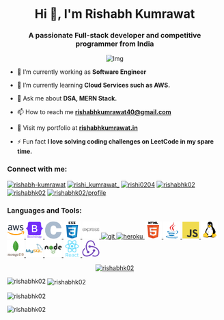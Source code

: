 <h1 align="center">Hi 👋, I'm Rishabh Kumrawat</h1>
<h3 align="center">A passionate Full-stack developer and competitive programmer from India</h3>

<p align="center">
  <img src="https://cdn.dribbble.com/users/1162077/screenshots/3848914/programmer.gif" alt="Img" height="300px" width="400px"/>
</p>

- 🔭 I’m currently working as **Software Engineer**

- 🌱 I’m currently learning **Cloud Services such as AWS.**

- 💬 Ask me about **DSA, MERN Stack.**

- 📫 How to reach me **rishabhkumrawat40@gmail.com**
  
- 💼 Visit my portfolio at <a href="https://rishabhkumrawat.in/" target="blank">**rishabhkumrawat.in**</a>

- ⚡ Fun fact **I love solving coding challenges on LeetCode in my spare time.**

<h3 align="left">Connect with me:</h3>
<p align="left">
<a href="https://linkedin.com/in/rishabh-kumrawat" target="blank"><img align="center" src="https://raw.githubusercontent.com/rahuldkjain/github-profile-readme-generator/master/src/images/icons/Social/linked-in-alt.svg" alt="rishabh-kumrawat" height="30" width="40" /></a>
<a href="https://instagram.com/rishi_kumrawat_" target="blank"><img align="center" src="https://raw.githubusercontent.com/rahuldkjain/github-profile-readme-generator/master/src/images/icons/Social/instagram.svg" alt="rishi_kumrawat_" height="30" width="40" /></a>
<a href="https://www.codechef.com/users/rishi0204" target="blank"><img align="center" src="https://cdn.jsdelivr.net/npm/simple-icons@3.1.0/icons/codechef.svg" alt="rishi0204" height="30" width="40" /></a>
<a href="https://www.hackerrank.com/rishabhk02" target="blank"><img align="center" src="https://raw.githubusercontent.com/rahuldkjain/github-profile-readme-generator/master/src/images/icons/Social/hackerrank.svg" alt="rishabhk02" height="30" width="40" /></a>
<a href="https://www.leetcode.com/rishabhk02" target="blank"><img align="center" src="https://raw.githubusercontent.com/rahuldkjain/github-profile-readme-generator/master/src/images/icons/Social/leet-code.svg" alt="rishabhk02" height="30" width="40" /></a>
<a href="https://auth.geeksforgeeks.org/user/rishabhk02/profile" target="blank"><img align="center" src="https://raw.githubusercontent.com/rahuldkjain/github-profile-readme-generator/master/src/images/icons/Social/geeks-for-geeks.svg" alt="rishabhk02/profile" height="30" width="40" /></a>
</p>

<h3 align="left">Languages and Tools:</h3>
<p align="left"> <a href="https://aws.amazon.com" target="_blank" rel="noreferrer"> <img src="https://raw.githubusercontent.com/devicons/devicon/master/icons/amazonwebservices/amazonwebservices-original-wordmark.svg" alt="aws" width="40" height="40"/> </a> <a href="https://getbootstrap.com" target="_blank" rel="noreferrer"> <img src="https://raw.githubusercontent.com/devicons/devicon/master/icons/bootstrap/bootstrap-plain-wordmark.svg" alt="bootstrap" width="40" height="40"/> </a> <a href="https://www.cprogramming.com/" target="_blank" rel="noreferrer"> <img src="https://raw.githubusercontent.com/devicons/devicon/master/icons/c/c-original.svg" alt="c" width="40" height="40"/> </a> <a href="https://www.w3schools.com/css/" target="_blank" rel="noreferrer"> <img src="https://raw.githubusercontent.com/devicons/devicon/master/icons/css3/css3-original-wordmark.svg" alt="css3" width="40" height="40"/> </a> <a href="https://expressjs.com" target="_blank" rel="noreferrer"> <img src="https://raw.githubusercontent.com/devicons/devicon/master/icons/express/express-original-wordmark.svg" alt="express" width="40" height="40"/> </a> <a href="https://git-scm.com/" target="_blank" rel="noreferrer"> <img src="https://www.vectorlogo.zone/logos/git-scm/git-scm-icon.svg" alt="git" width="40" height="40"/> </a> <a href="https://heroku.com" target="_blank" rel="noreferrer"> <img src="https://www.vectorlogo.zone/logos/heroku/heroku-icon.svg" alt="heroku" width="40" height="40"/> </a> <a href="https://www.w3.org/html/" target="_blank" rel="noreferrer"> <img src="https://raw.githubusercontent.com/devicons/devicon/master/icons/html5/html5-original-wordmark.svg" alt="html5" width="40" height="40"/> </a> <a href="https://www.java.com" target="_blank" rel="noreferrer"> <img src="https://raw.githubusercontent.com/devicons/devicon/master/icons/java/java-original.svg" alt="java" width="40" height="40"/> </a> <a href="https://developer.mozilla.org/en-US/docs/Web/JavaScript" target="_blank" rel="noreferrer"> <img src="https://raw.githubusercontent.com/devicons/devicon/master/icons/javascript/javascript-original.svg" alt="javascript" width="40" height="40"/> </a> <a href="https://www.linux.org/" target="_blank" rel="noreferrer"> <img src="https://raw.githubusercontent.com/devicons/devicon/master/icons/linux/linux-original.svg" alt="linux" width="40" height="40"/> </a> <a href="https://www.mongodb.com/" target="_blank" rel="noreferrer"> <img src="https://raw.githubusercontent.com/devicons/devicon/master/icons/mongodb/mongodb-original-wordmark.svg" alt="mongodb" width="40" height="40"/> </a> <a href="https://www.mysql.com/" target="_blank" rel="noreferrer"> <img src="https://raw.githubusercontent.com/devicons/devicon/master/icons/mysql/mysql-original-wordmark.svg" alt="mysql" width="40" height="40"/> </a> <a href="https://nodejs.org" target="_blank" rel="noreferrer"> <img src="https://raw.githubusercontent.com/devicons/devicon/master/icons/nodejs/nodejs-original-wordmark.svg" alt="nodejs" width="40" height="40"/> </a> <a href="https://reactjs.org/" target="_blank" rel="noreferrer"> <img src="https://raw.githubusercontent.com/devicons/devicon/master/icons/react/react-original-wordmark.svg" alt="react" width="40" height="40"/> </a> <a href="https://redux.js.org" target="_blank" rel="noreferrer"> <img src="https://raw.githubusercontent.com/devicons/devicon/master/icons/redux/redux-original.svg" alt="redux" width="40" height="40"/> </a> </p>

<p align="center"> <a href="https://github.com/ryo-ma/github-profile-trophy"><img src="https://github-profile-trophy.vercel.app/?username=rishabhk02" alt="rishabhk02" /></a> </p>

<p><img align="left" src="https://github-readme-stats.vercel.app/api/top-langs?username=rishabhk02&show_icons=true&locale=en&layout=compact" alt="rishabhk02" /></p>

<p>&nbsp;<img align="center" src="https://github-readme-stats.vercel.app/api?username=rishabhk02&show_icons=true&locale=en" alt="rishabhk02" /></p>

<p><img align="center" src="https://github-readme-streak-stats.herokuapp.com/?user=rishabhk02&" alt="rishabhk02" /></p>

<p align="left"> <img src="https://komarev.com/ghpvc/?username=rishabhk02&label=Profile%20views&color=0e75b6&style=flat" alt="rishabhk02" /> </p>

